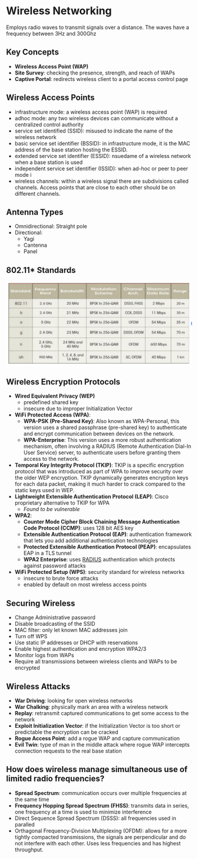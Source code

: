 # Wireless Networking
Employs radio waves to transmit signals over a distance. The waves have a frequency between 3Hz and 300Ghz

## Key Concepts
- **Wireless Access Point (WAP)**
- **Site Survey**: checking the presence, strength, and reach of WAPs
- **Captive Portal**: redirects wireless client to a portal access control page

## Wireless Access Points
- infrastructure mode: a wireless access point (WAP) is required
- adhoc mode: any two wireless devices can communicate without a centralized control authority
- service set identified (SSID): misused to indicate the name of the wireless network
- basic service set identifier (BSSID): in infrastructure mode, it is the MAC address of the base station
  hosting the ESSID. 
- extended service set identifier (ESSID): nsuedame of a wireless network when a base station is used
- independent service set identifier (ISSID): when ad-hoc or peer to peer mode i 
- wireless channels: within a wireless signal there are subdivisions called channels. Access points that
  are close to each other should be on different channels.

## Antenna Types
- Omnidirectional: Straight pole
- Directional:
  - Yagi
  - Cantenna
  - Panel
 
## 802.11* Standards
![802.11](/images/80211.png)

## Wireless Encryption Protocols
- **Wired Equivalent Privacy (WEP)**
  - predefined shared key
  - insecure due to improper Initialization Vector
- **WiFi Protected Access (WPA)**:
  - **WPA-PSK (Pre-Shared Key)**: Also known as WPA-Personal, this version uses a shared passphrase (pre-shared key) to authenticate and encrypt communication between devices on the network.
  - **WPA-Enterprise**: This version uses a more robust authentication mechanism, often involving a RADIUS (Remote Authentication Dial-In User Service) server, to authenticate users before granting them access to the network.
- **Temporal Key Integrity Protocol (TKIP)**: TKIP is a specific encryption protocol that was introduced as part of WPA to improve security over the older WEP encryption. TKIP dynamically generates encryption keys for each data packet, making it much harder to crack compared to the static keys used in WEP.
- **Lightweight Extensible Authentication Protocol (LEAP)**: Cisco proprietary alternative to TKIP for WPA
  - _Found to be vulnerable_
- **WPA2**:
  - **Counter Mode Cipher Block Chaining Message Authentication Code Protocol (CCMP)**: uses 128 bit AES key
  - **Extensible Authentication Protocol (EAP)**: authentication framework that lets you add additional authentication technologies
  - **Protected Extensible Authentication Protocol (PEAP)**: encapsulates EAP in a TLS tunnel
  - **WPA2 Enterprise**: uses [RADIUS](RADIUS.md) authentication which protects against password attacks
- **WiFi Protected Setup (WPS)**: security standard for wireless networks
  - insecure to brute force attacks
  - enabled by default on most wireless access points

## Securing Wireless
- Change Administrative password
- Disable broadcasting of the SSID
- MAC filter: only let known MAC addresses join
- Turn off WPS
- Use static IP addresses or DHCP with reservations
- Enable highest authentication and encryption WPA2/3
- Monitor logs from WAPs
- Require all transmissions between wireless clients and WAPs to be encrypted


## Wireless Attacks
- **War Driving**: looking for open wireless networks
- **War Chalking**: physically mark an area with a wireless network
- **Replay**: retransmit captured communications to get some access to the network
- **Exploit Initialization Vector**: if the Initialization Vector is too short or predictable the encryption can be cracked
- **Rogue Access Point**: add a rogue WAP and capture communication
- **Evil Twin**: type of man in the middle attack where rogue WAP intercepts connection requests to the
  real base station
 
## How does wireless manage simultaneous use of limited radio frequencies? 
- **Spread Spectrum**: communication occurs over multiple frequencies at the same time
- **Frequency Hopping Spread Spectrum (FHSS)**: transmits data in series, one frequency at a time is used to minimize
  interference
- Direct Sequence Spread Spectrum (DSSS): all frequencies used in paralled
- Orthagonal Frequency-Division Multiplexing (OFDM): allows for a more tightly compacted transmissions, the signals are perpendicular and do not interfere with each other. Uses less frequencies and has highest throughput. 
